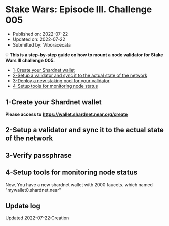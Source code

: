 # Stake Wars: Episode III. Challenge 005
* Published on: 2022-07-22
* Updated on: 2022-07-22
* Submitted by: Viboracecata

💡 __This is a step-by-step guide on how to mount a node validator for Stake Wars III challenge 005.__     


* [1-Create your Shardnet wallet](#1-create-your-shardnet-wallet)
* [2-Setup a validator and sync it to the actual state of the network](#2-setup-a-validator-and-sync-it-to-the-actual-state-of-the-network)
* [3-Deploy a new staking pool for your validator](#3-deploy-a-new-staking-pool-for-your-validator)
* [4-Setup tools for monitoring node status](#4-setup-tools-for-monitoring-node-status)


## 1-Create your Shardnet wallet
**Please access to https://wallet.shardnet.near.org/create**   

## 2-Setup a validator and sync it to the actual state of the network

## 3-Verify passphrase

## 4-Setup tools for monitoring node status

Now, You have a new shardnet wallet with 2000 faucets. which named "mywallet0.shardnet.near"

## Update log
Updated 2022-07-22:Creation
